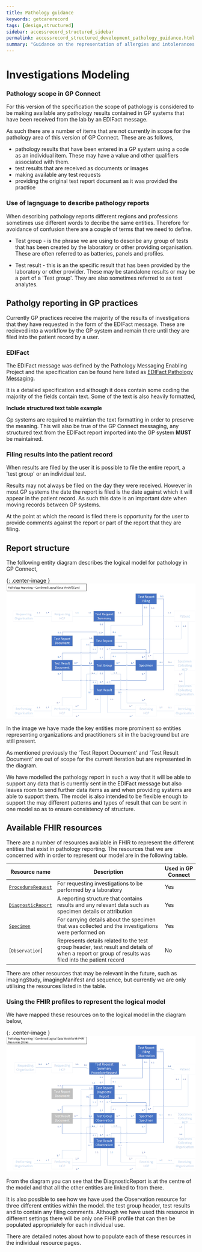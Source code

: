 ```yaml
---
title: Pathology guidance
keywords: getcarerecord
tags: [design,structured]
sidebar: accessrecord_structured_sidebar
permalink: accessrecord_structured_development_pathology_guidance.html
summary: "Guidance on the representation of allergies and intolerances in GP Connect"
---
```


# Investigations Modeling

### Pathology scope in GP Connect

For this version of the specification the scope of pathology is considered to be making available any pathology results contained in GP systems that have been received from the lab by an EDIFact message.

As such there are a number of items that are not currently in scope for the pathology area of this version of GP Connect. These are as follows,

* pathology results that have been entered in a GP system using a code as an individual item. These may have a value and other qualifiers associated with them. 
* test results that are received as documents or images
* making available any test requests
* providing the original test report document as it was provided the practice

### Use of lagnguage to describe pathology reports

When describing pathology reports different regions and professions sometimes use different words to decribe the same entities. Therefore for avoidance of confusion there are a couple of terms that we need to define.

* Test group - is the phrase we are using to describe any group of tests that has been created by the laboratory or other providing organisation. These are often referred to as batteries, panels and profiles.

* Test result - this is an the specific result that has been provided by the laboratory or other provider. These may be standalone results or may be a part of a 'Test group'. They are also sometimes referred to as test analytes.

## Patholgy reporting in GP practices

Currently GP practices receive the majority of the results of investigations that they have requested in the form of the EDIFact message. These are recieved into a workflow by the GP system and remain there until they are filed into the patient record by a user. 

### EDIFact

The EDIFact message was defined by the Pathology Messaging Enabling Project and the specification can be found here listed as [EDIFact Pathology Messaging](https://digital.nhs.uk/data-and-information/information-standards/information-standards-and-data-collections-including-extractions/publications-and-notifications/standards-and-collections).

It is a detailed specification and although it does contain some coding the majority of the fields contain text. Some of the text is also heavily formatted,

**Include structured text table example**

Gp systems are required to maintian the text formatting in order to preserve the meaning. This will also be true of the GP Connect messaging, any structured text from the EDIFact report imported into the GP system **MUST** be maintained.

### Filing results into the patient record

When results are filed by the user it is possible to file the entire report, a 'test group' or an individual test.

Results may not always be filed on the day they were received. However in most GP systems the date the report is filed is the date against which it will appear in the patient record. As such this date is an important date when moving records between GP systems. 

At the point at which the record is filed there is opportunity for the user to provide comments against the report or part of the report that they are filing.

## Report structure

The following entity diagram describes the logical model for pathology in GP Connect, 

{: .center-image }
![Pathology logical model](images/access_structured/Pathology_Logical_Model.png)

In the image we have made the key entities more prominent so entities representing organizations and practitioners sit in the background but are still present.

As mentioned previously the 'Test Report Document' and 'Test Result Document' are out of scope for the current iteration but are represented in the diagram. 

We have modelled the pathology report in such a way that it will be able to support any data that is currently sent in the EDIFact message but also leaves room to send further data items as and when providing systems are able to support them. The model is also intended to be flexible enough to support the may different patterns and types of result that can be sent in one model so as to ensure consistency of structure.

## Available FHIR resources

There are a number of resources available in FHIR to represent the different entities that exist in pathology reporting. The resources that we are concerned with in order to represent our model are in the following table.

| Resource name       | Description | Used in GP Connect |
|---------------------|-------------------| ----------|
| [`ProcedureRequest`](accessrecord_structured_development_ProcedureRequest.html) | For requesting investigations to be performed by a laboratory | Yes |
| [`DiagnosticReport`](accessrecord_structured_development_DiagnosticReport.html) | A reporting structure that contains results and any relevant data such as specimen details or attribution | Yes |
| [`Specimen`](accessrecord_structured_development_Specimen.html) | For carrying details about the specimen that was collected and the investigations were performed on | Yes |
| [`Observation`] |Represents details related to the test group header, test result and details of when a report or group of results was filed into the patient record| No |

There are other resources that may be relevant in the future, such as imagingStudy, imagingManifest and sequence, but currently we are only utilising the resources listed in the table.

### Using the FHIR profiles to represent the logical model 

We have mapped these resources on to the logical model in the diagram below,

{: .center-image }
![Pathology logical model with FHIR resource names](images/access_structured/Pathology_Logical_Model_with_FHIR_resource_names.png)

From the diagram you can see that the DiagnosticReport is at the centre of the model and that all the other entities are linked to from there. 

It is also possible to see how we have used the Observation resource for three different entities within the model. the test group header, test results and to contain any filing comments. Although we have used this resource in different settings there will be only one FHIR profile that can then be populated appropriately for each individual use.

There are detailed notes about how to populate each of these resources in the individual resource pages.




